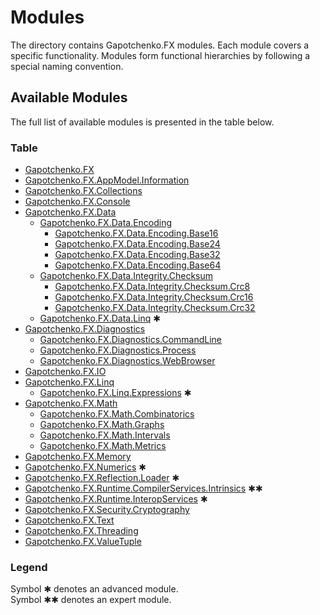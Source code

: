 ﻿# Modules

The directory contains Gapotchenko.FX modules.
Each module covers a specific functionality.
Modules form functional hierarchies by following a special naming convention.

## Available Modules

The full list of available modules is presented in the table below.

### Table

- [Gapotchenko.FX](Catalog/Gapotchenko.FX#readme)
- [Gapotchenko.FX.AppModel.Information](Catalog/AppModel/Gapotchenko.FX.AppModel.Information#readme)
- [Gapotchenko.FX.Collections](Catalog/Gapotchenko.FX.Collections#readme)
- [Gapotchenko.FX.Console](Catalog/Gapotchenko.FX.Console#readme)
- [Gapotchenko.FX.Data](Catalog/Data/Encoding/Gapotchenko.FX.Data.Encoding#readme)
  - [Gapotchenko.FX.Data.Encoding](Catalog/Data/Encoding/Gapotchenko.FX.Data.Encoding#readme)
    - [Gapotchenko.FX.Data.Encoding.Base16](Catalog/Data/Encoding/Gapotchenko.FX.Data.Encoding.Base16#readme)
    - [Gapotchenko.FX.Data.Encoding.Base24](Catalog/Data/Encoding/Gapotchenko.FX.Data.Encoding.Base24#readme)
    - [Gapotchenko.FX.Data.Encoding.Base32](Catalog/Data/Encoding/Gapotchenko.FX.Data.Encoding.Base32#readme)
    - [Gapotchenko.FX.Data.Encoding.Base64](Catalog/Data/Encoding/Gapotchenko.FX.Data.Encoding.Base64#readme)
  - [Gapotchenko.FX.Data.Integrity.Checksum](Catalog/Data/Integrity/Checksum/Gapotchenko.FX.Data.Integrity.Checksum#readme)
    - [Gapotchenko.FX.Data.Integrity.Checksum.Crc8](Catalog/Data/Integrity/Checksum/Gapotchenko.FX.Data.Integrity.Checksum.Crc8#readme)
    - [Gapotchenko.FX.Data.Integrity.Checksum.Crc16](Catalog/Data/Integrity/Checksum/Gapotchenko.FX.Data.Integrity.Checksum.Crc16#readme)
    - [Gapotchenko.FX.Data.Integrity.Checksum.Crc32](Catalog/Data/Integrity/Checksum/Gapotchenko.FX.Data.Integrity.Checksum.Crc32#readme)
  - [Gapotchenko.FX.Data.Linq](Catalog/Data/Linq/Gapotchenko.FX.Data.Linq#readme) ✱
- [Gapotchenko.FX.Diagnostics](Catalog/Diagnostics/Gapotchenko.FX.Diagnostics.CommandLine#readme)
  - [Gapotchenko.FX.Diagnostics.CommandLine](Catalog/Diagnostics/Gapotchenko.FX.Diagnostics.CommandLine#readme)
  - [Gapotchenko.FX.Diagnostics.Process](Catalog/Diagnostics/Gapotchenko.FX.Diagnostics.Process#readme)
  - [Gapotchenko.FX.Diagnostics.WebBrowser](Catalog/Diagnostics/Gapotchenko.FX.Diagnostics.WebBrowser#readme)
- [Gapotchenko.FX.IO](Catalog/Gapotchenko.FX.IO#readme)
- [Gapotchenko.FX.Linq](Catalog/Linq/Gapotchenko.FX.Linq#readme)
  - [Gapotchenko.FX.Linq.Expressions](Catalog/Linq/Gapotchenko.FX.Linq.Expressions#readme) ✱
- [Gapotchenko.FX.Math](Catalog/Math/Gapotchenko.FX.Math#readme)
  - [Gapotchenko.FX.Math.Combinatorics](Catalog/Math/Gapotchenko.FX.Math.Combinatorics#readme)
  - [Gapotchenko.FX.Math.Graphs](Catalog/Math/Gapotchenko.FX.Math.Graphs#readme)
  - [Gapotchenko.FX.Math.Intervals](Catalog/Math/Gapotchenko.FX.Math.Intervals#readme)
  - [Gapotchenko.FX.Math.Metrics](Catalog/Math/Gapotchenko.FX.Math.Metrics#readme)
- [Gapotchenko.FX.Memory](Catalog/Gapotchenko.FX.Memory#readme)
- [Gapotchenko.FX.Numerics](Catalog/Gapotchenko.FX.Numerics#readme) ✱
- [Gapotchenko.FX.Reflection.Loader](Catalog/Reflection/Gapotchenko.FX.Reflection.Loader#readme) ✱
- [Gapotchenko.FX.Runtime.CompilerServices.Intrinsics](Catalog/Runtime/Gapotchenko.FX.Runtime.CompilerServices.Intrinsics#readme) ✱✱
- [Gapotchenko.FX.Runtime.InteropServices](Catalog/Runtime/Gapotchenko.FX.Runtime.InteropServices#readme) ✱
- [Gapotchenko.FX.Security.Cryptography](Catalog/Security/Gapotchenko.FX.Security.Cryptography#readme)
- [Gapotchenko.FX.Text](Catalog/Gapotchenko.FX.Text#readme)
- [Gapotchenko.FX.Threading](Catalog/Gapotchenko.FX.Threading#readme)
- [Gapotchenko.FX.ValueTuple](Catalog/Gapotchenko.FX.ValueTuple#readme)

### Legend

Symbol ✱ denotes an advanced module.  
Symbol ✱✱ denotes an expert module.
